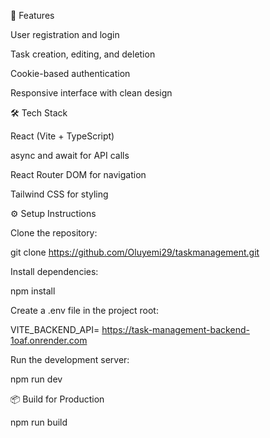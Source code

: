 🚀 Features

User registration and login

Task creation, editing, and deletion

Cookie-based authentication

Responsive interface with clean design

🛠️ Tech Stack

React (Vite + TypeScript)

async and await for API calls

React Router DOM for navigation

Tailwind CSS for styling


⚙️ Setup Instructions


Clone the repository:

git clone https://github.com/Oluyemi29/taskmanagement.git


Install dependencies:

npm install


Create a .env file in the project root:

VITE_BACKEND_API= https://task-management-backend-1oaf.onrender.com


Run the development server:

npm run dev



📦 Build for Production

npm run build


